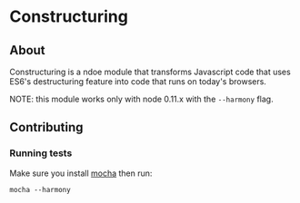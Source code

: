 # Constructuring

## About

Constructuring is a ndoe module that transforms Javascript code that uses ES6's
destructuring feature into code that runs on today's browsers.

NOTE: this module works only with node 0.11.x with the `--harmony` flag.

## Contributing

### Running tests

Make sure you install [mocha](http://visionmedia.github.io/mocha/#installation) then run:

```
mocha --harmony
```
